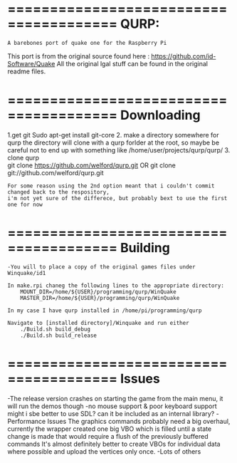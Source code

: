 =======================================
QURP:
=======================================
	A barebones port of quake one for the Raspberry Pi

This port is from the original source found here : https://github.com/id-Software/Quake 
All the original lgal stuff can be found in the original readme files.


=======================================
Downloading
=======================================
1.get git
	Sudo apt-get install git-core
2. make a directory somewhere for qurp
	the directory will clone with a qurp forlder at the root, so maybe be careful not to end up with 
	something like /home/user/projects/qurp/qurp/
3. clone qurp	
	git clone https://github.com/welford/qurp.git
	OR
	git clone git://github.com/welford/qurp.git

	For some reason using the 2nd option meant that i couldn't commit changed back to the respository, 
	i'm not yet sure of the differece, but probably bext to use the first one for now

=======================================
Building
=======================================
	-You will to place a copy of the original games files under Winquake/id1

	In make.rpi chaneg the following lines to the appropriate directory:
		MOUNT_DIR=/home/${USER}/programming/qurp/WinQuake
		MASTER_DIR=/home/${USER}/programming/qurp/WinQuake

	In my case I have qurp installed in /home/pi/programming/qurp

	Navigate to [installed directory]/Winquake and run either
		./Build.sh build_debug 
		./Build.sh build_release


=======================================
Issues
=======================================
-The release version crashes on starting the game from the main menu, it will run the demos though
-no mouse support & poor keyboard support
	might i sbe better to use SDL? can it be included as an internal library?
-Performance Issues
	The graphics commands probably need a big overhaul, currently the wrapper created one big VBO 
	which is filled until a state change is made that would require a flush of the previously buffered commands
	It's almost definitely better to create VBOs for individual data where possible and upload the vertices only once.
-Lots of others